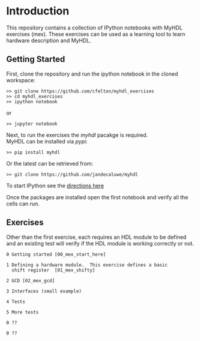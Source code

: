 

# Introduction
This repository contains a collection of IPython notebooks
with MyHDL exercises (mex).  These exercises can be used as 
a learning tool to learn hardware description and MyHDL.

## Getting Started
First, clone the repository and run the ipython notebook in the 
cloned workspace:

    >> git clone https://github.com/cfelton/myhdl_exercises
    >> cd myhdl_exercises
    >> ipython notebook

or

    >> jupyter notebook
    
Next, to run the exercises the *myhdl* pacakge is required.  
MyHDL can be installed via *pypi*:

    >> pip install myhdl

Or the latest can be retrieved from:

    >> git clone https://github.com/jandecaluwe/myhdl
    
To start IPython see the [directions here](http://jupyter-notebook-beginner-guide.readthedocs.org/en/latest/)

Once the packages are installed open the first notebook and 
verify all the cells can run.

## Exercises
Other than the first exercise, each requires an HDL module to be
defined and an existing test will verify if the HDL module is 
working correctly or not.

    0 Getting started [00_mex_start_here]

    1 Defining a hardware module.  This exercise defines a basic
      shift register  [01_mex_shifty]

    2 GCD [02_mex_gcd]

    3 Interfaces (small example)

    4 Tests

    5 More tests

    0 ?? 

    0 ??


